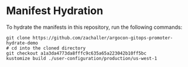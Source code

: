 # Manifest Hydration

To hydrate the manifests in this repository, run the following commands:

```shell
git clone https://github.com/zachaller/argocon-gitops-promoter-hydrate-demo
# cd into the cloned directory
git checkout a1a3da4773da8fffc9c635a65a223042b10ff5bc
kustomize build ./user-configuration/production/us-west-1
```
